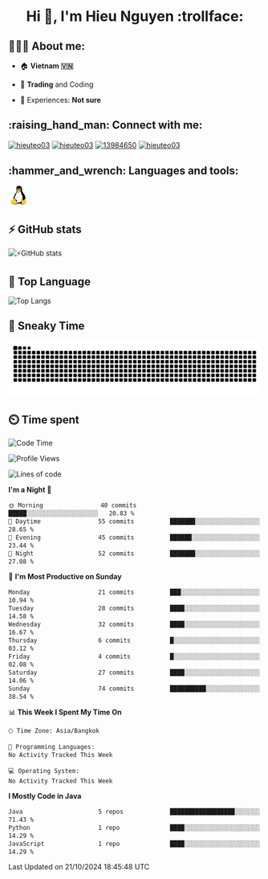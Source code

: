 <h1 align="center">Hi 👋, I'm Hieu Nguyen :trollface:</h1>
<!-- <h3 align="center">Just at the start :grinning:</h3> -->

<!--<div align="center">
  <img src="https://camo.githubusercontent.com/5ddf73ad3a205111cf8c686f687fc216c2946a75005718c8da5b837ad9de78c9/68747470733a2f2f7468756d62732e6766796361742e636f6d2f4576696c4e657874446576696c666973682d736d616c6c2e676966"/>
</div>-->

<h2 align="left">👨🏻‍💻 About me:</h2>

- :house: **Vietnam :vietnam:**

- 🌱 **Trading** and Coding 

- 📄 Experiences: **Not sure**

<h2 align="left">:raising_hand_man: Connect with me:</h2>
<p align="left">
  <a href="https://fb.com/hieuteo03" target="blank"><img align="center" src="https://raw.githubusercontent.com/rahuldkjain/github-profile-readme-generator/master/src/images/icons/Social/facebook.svg" alt="hieuteo03" height="30" width="40" /></a>
  <a href="https://twitter.com/hieuteo03" target="blank"><img align="center" src="https://raw.githubusercontent.com/rahuldkjain/github-profile-readme-generator/master/src/images/icons/Social/twitter.svg" alt="hieuteo03" height="30" width="40"/></a>
  <a href="https://stackoverflow.com/users/13984650" target="blank"><img align="center" src="https://raw.githubusercontent.com/rahuldkjain/github-profile-readme-generator/master/src/images/icons/Social/stack-overflow.svg" alt="13984650" height="30" width="40" /></a>
  <a href="https://www.hackerrank.com/hieuteo03" target="blank"><img align="center" src="https://raw.githubusercontent.com/rahuldkjain/github-profile-readme-generator/master/src/images/icons/Social/hackerrank.svg" alt="hieuteo03" height="30" width="40" /></a>
</p>

<h2 align="left">:hammer_and_wrench: Languages and tools:</h2>
  <p align="left"> 
    <a href="https://www.linux.org/" target="_blank" rel="noreferrer"> <img src="https://raw.githubusercontent.com/devicons/devicon/master/icons/linux/linux-original.svg" alt="linux" width="40" height="40"/> </a>
    <!--
    <a href="https://git-scm.com/" target="_blank" rel="noreferrer"> <img src="https://www.vectorlogo.zone/logos/git-scm/git-scm-icon.svg" alt="git" width="40" height="40"/> </a> 
    <a href="https://www.python.org" target="_blank" rel="noreferrer"> <img src="https://raw.githubusercontent.com/devicons/devicon/master/icons/python/python-original.svg" alt="python" width="40" height="40"/> </a>
    <a href="https://developer.android.com" target="_blank" rel="noreferrer"> <img src="https://raw.githubusercontent.com/devicons/devicon/master/icons/android/android-original-wordmark.svg" alt="android" width="40" height="40"/> </a>
    <a href="https://www.java.com" target="_blank" rel="noreferrer"> <img src="https://raw.githubusercontent.com/devicons/devicon/master/icons/java/java-original.svg" alt="java" width="40" height="40"/> </a> 
    <a href="https://www.cprogramming.com/" target="_blank" rel="noreferrer"> <img src="https://raw.githubusercontent.com/devicons/devicon/master/icons/c/c-original.svg" alt="c" width="40" height="40"/> </a> 
    <a href="https://www.w3schools.com/cpp/" target="_blank" rel="noreferrer"> <img src="https://raw.githubusercontent.com/devicons/devicon/master/icons/cplusplus/cplusplus-original.svg" alt="cplusplus" width="40" height="40"/> </a> 
    <a href="https://www.w3schools.com/cs/" target="_blank" rel="noreferrer"> <img src="https://raw.githubusercontent.com/devicons/devicon/master/icons/csharp/csharp-original.svg" alt="csharp" width="40" height="40"/> </a> 
    -->
  </p>

<!--
<h2>:headphones: Now playing:</h2>
[![spotify-github-profile](https://spotify-github-profile.vercel.app/api/view?uid=223ftcs7mqn56zm3bqfuld7fa&cover_image=true&theme=default&show_offline=false&background_color=121212&interchange=false)](https://github.com/kittinan/spotify-github-profile)
-->

<!--<details>
  <summary>⚡Github Stats</summary>
  <img align="left" alt="ultimateBroK's Github Stats" src="https://github-readme-stats-9793-ultimatebrok-projects.vercel.app/api??username=ultimateBroK&show_icons=true&hide_border=true&theme=dark" />
</details>
-->

<h2>⚡ GitHub stats</h2>

![⚡GitHub stats](https://github-readme-stats-9793-ultimatebrok-projects.vercel.app/api?username=ultimateBroK&show_icons=true&theme=dark)

<h2>🥇 Top Language</h2>

![Top Langs](https://github-readme-stats-9793-ultimatebrok-projects.vercel.app/api/top-langs?username=ultimateBroK&size_weight=0.5&count_weight=0.5&layout=compact&theme=dark)

<h2>🐍 Sneaky Time</h2>

![Snake animation](https://raw.githubusercontent.com/ultimateBroK/ultimateBroK/output/github-contribution-grid-snake-dark.svg)

<h2>⏲️ Time spent</h2>

<!--START_SECTION:waka-->
![Code Time](http://img.shields.io/badge/Code%20Time-136%20hrs%2057%20mins-blue)

![Profile Views](http://img.shields.io/badge/Profile%20Views-0-blue)

![Lines of code](https://img.shields.io/badge/From%20Hello%20World%20I%27ve%20Written-37.3%20thousand%20lines%20of%20code-blue)

**I'm a Night 🦉** 

```text
🌞 Morning                40 commits          █████░░░░░░░░░░░░░░░░░░░░   20.83 % 
🌆 Daytime                55 commits          ███████░░░░░░░░░░░░░░░░░░   28.65 % 
🌃 Evening                45 commits          ██████░░░░░░░░░░░░░░░░░░░   23.44 % 
🌙 Night                  52 commits          ███████░░░░░░░░░░░░░░░░░░   27.08 % 
```
📅 **I'm Most Productive on Sunday** 

```text
Monday                   21 commits          ███░░░░░░░░░░░░░░░░░░░░░░   10.94 % 
Tuesday                  28 commits          ████░░░░░░░░░░░░░░░░░░░░░   14.58 % 
Wednesday                32 commits          ████░░░░░░░░░░░░░░░░░░░░░   16.67 % 
Thursday                 6 commits           █░░░░░░░░░░░░░░░░░░░░░░░░   03.12 % 
Friday                   4 commits           █░░░░░░░░░░░░░░░░░░░░░░░░   02.08 % 
Saturday                 27 commits          ████░░░░░░░░░░░░░░░░░░░░░   14.06 % 
Sunday                   74 commits          ██████████░░░░░░░░░░░░░░░   38.54 % 
```


📊 **This Week I Spent My Time On** 

```text
🕑︎ Time Zone: Asia/Bangkok

💬 Programming Languages: 
No Activity Tracked This Week

💻 Operating System: 
No Activity Tracked This Week
```

**I Mostly Code in Java** 

```text
Java                     5 repos             ██████████████████░░░░░░░   71.43 % 
Python                   1 repo              ████░░░░░░░░░░░░░░░░░░░░░   14.29 % 
JavaScript               1 repo              ████░░░░░░░░░░░░░░░░░░░░░   14.29 % 
```




 Last Updated on 21/10/2024 18:45:48 UTC
<!--END_SECTION:waka-->
